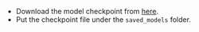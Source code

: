 * Download the model checkpoint from [here](https://drive.google.com/file/d/1ytLubJSWP1eeZDpQekWkWmJ1D0ODCvou/view?usp=sharing).
* Put the checkpoint file under the `saved_models` folder.

